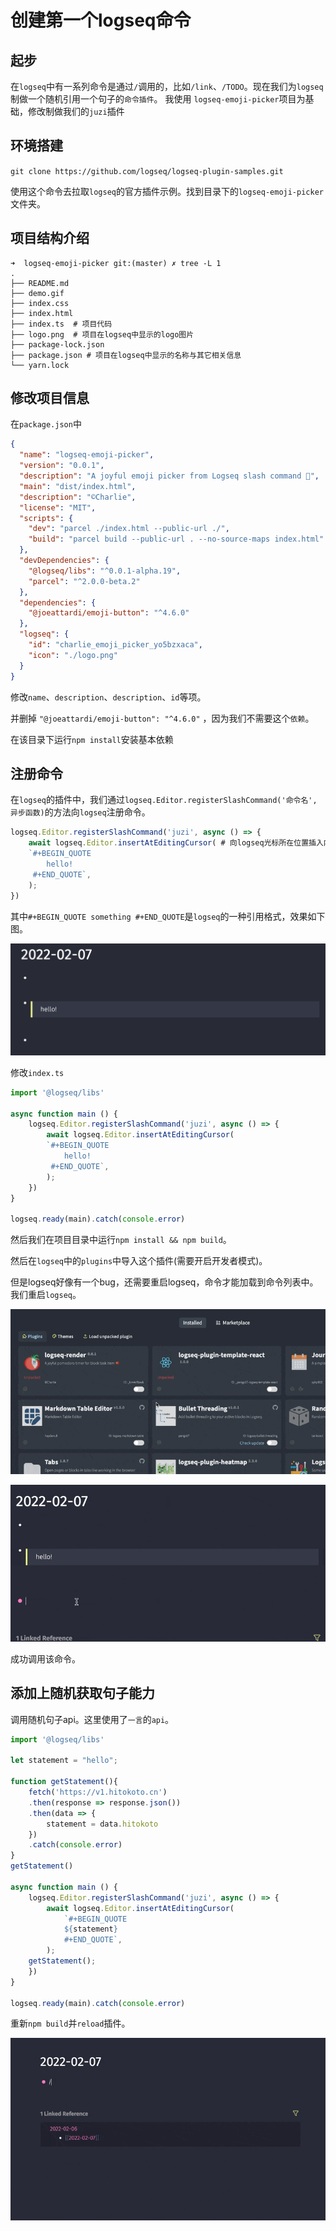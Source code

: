 # 创建第一个logseq命令

## 起步

在`logseq`中有一系列命令是通过`/`调用的，比如`/link`、`/TODO`。现在我们为`logseq`制做一个随机引用一个句子的`命令插件`。 我使用 `logseq-emoji-picker`项目为基础，修改制做我们的`juzi`插件

## 环境搭建

`git clone https://github.com/logseq/logseq-plugin-samples.git`

使用这个命令去拉取`logseq`的官方插件示例。找到目录下的`logseq-emoji-picker`文件夹。

## 项目结构介绍

```shell
➜  logseq-emoji-picker git:(master) ✗ tree -L 1
.
├── README.md 
├── demo.gif
├── index.css 
├── index.html
├── index.ts  # 项目代码
├── logo.png  # 项目在logseq中显示的logo图片
├── package-lock.json
├── package.json # 项目在logseq中显示的名称与其它相关信息
└── yarn.lock
```

## 修改项目信息

在`package.json`中

```json
{
  "name": "logseq-emoji-picker",
  "version": "0.0.1",
  "description": "A joyful emoji picker from Logseq slash command 🚀",
  "main": "dist/index.html",
  "description": "©Charlie",
  "license": "MIT",
  "scripts": {
    "dev": "parcel ./index.html --public-url ./",
    "build": "parcel build --public-url . --no-source-maps index.html"
  },
  "devDependencies": {
    "@logseq/libs": "^0.0.1-alpha.19",
    "parcel": "^2.0.0-beta.2"
  },
  "dependencies": {
    "@joeattardi/emoji-button": "^4.6.0"  
  },
  "logseq": {
    "id": "charlie_emoji_picker_yo5bzxaca",
    "icon": "./logo.png"
  }
}
```

修改`name`、`description`、`description`、`id`等项。

并删掉 `"@joeattardi/emoji-button": "^4.6.0"` ，因为我们不需要这个`依赖`。

在该目录下运行`npm install`安装基本依赖

## 注册命令

在`logseq`的插件中，我们通过`logseq.Editor.registerSlashCommand('命令名', 异步函数)`的方法向`logseq`注册命令。

```javascript
logseq.Editor.registerSlashCommand('juzi', async () => {
	await logseq.Editor.insertAtEditingCursor( # 向logseq光标所在位置插入内容
	`#+BEGIN_QUOTE
		hello!
	 #+END_QUOTE`,
	);
})
```

其中`#+BEGIN_QUOTE something #+END_QUOTE`是`logseq`的一种引用格式，效果如下图。

![](../.gitbook/assets/3.png)

修改`index.ts`

```javascript
import '@logseq/libs'

async function main () {
	logseq.Editor.registerSlashCommand('juzi', async () => {
		await logseq.Editor.insertAtEditingCursor(
		`#+BEGIN_QUOTE
			hello!
		 #+END_QUOTE`,
		);
	})
}
  
logseq.ready(main).catch(console.error)
```

然后我们在项目目录中运行`npm install && npm build`。

然后在`logseq`中的`plugins`中导入这个插件(需要开启开发者模式)。

但是logseq好像有一个bug，还需要重启logseq，命令才能加载到命令列表中。我们重启`logseq`。

![](../.gitbook/assets/4.gif)

![](../.gitbook/assets/5.gif)

成功调用该命令。

## 添加上随机获取句子能力

调用随机句子api。这里使用了`一言`的`api`。

```javascript
import '@logseq/libs'

let statement = "hello";

function getStatement(){
	fetch('https://v1.hitokoto.cn')
	.then(response => response.json())
	.then(data => {
		statement = data.hitokoto
	})
	.catch(console.error)
}
getStatement()

async function main () {
	logseq.Editor.registerSlashCommand('juzi', async () => {
		await logseq.Editor.insertAtEditingCursor(
			`#+BEGIN_QUOTE
			${statement}
			#+END_QUOTE`,
		);
	getStatement();
	})
}

logseq.ready(main).catch(console.error)
```

重新`npm build`并`reload`插件。

![](../.gitbook/assets/6.gif)



